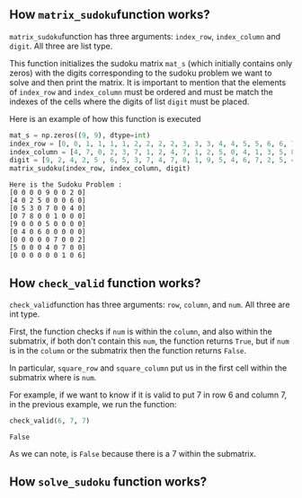 ## How `matrix_sudoku`function works?

`matrix_sudoku`function has three arguments: `index_row`, `index_column` and `digit`. All three are list type. 

This function initializes the sudoku matrix `mat_s` (which initially contains only zeros) with the digits corresponding to the sudoku problem we want to solve and then print the matrix. It is important to mention that the elements of `index_row` and `index_column` must be ordered and must be match the indexes of the cells where the digits of list `digit` must be placed.

Here is an example of how this function is executed

```python
mat_s = np.zeros((9, 9), dtype=int)
index_row = [0, 0, 1, 1, 1, 1, 2, 2, 2, 2, 3, 3, 3, 4, 4, 5, 5, 6, 6, 7, 7, 7, 8, 8]
index_column = [4, 7, 0, 2, 3, 7, 1, 2, 4, 7, 1, 2, 5, 0, 4, 1, 3, 5, 8, 0, 4, 6, 6, 8]
digit = [9, 2, 4, 2, 5 , 6, 5, 3, 7, 4, 7, 8, 1, 9, 5, 4, 6, 7, 2, 5, 4, 7, 1, 6]
matrix_sudoku(index_row, index_column, digit)
```
```
Here is the Sudoku Problem :
[0 0 0 0 9 0 0 2 0]
[4 0 2 5 0 0 0 6 0]
[0 5 3 0 7 0 0 4 0]
[0 7 8 0 0 1 0 0 0]
[9 0 0 0 5 0 0 0 0]
[0 4 0 6 0 0 0 0 0]
[0 0 0 0 0 7 0 0 2]
[5 0 0 0 4 0 7 0 0]
[0 0 0 0 0 0 1 0 6]
```
## How `check_valid` function works?

`check_valid`function has three arguments: `row`, `column`, and `num`. All three are int type.

First, the function checks if `num` is within the `column`, and also within the submatrix, if both don't contain this `num`, the function returns `True`, but if `num` is in the `column` or the submatrix then the function returns `False`.

In particular, `square_row` and `square_column` put us in the first cell within the submatrix where is `num`.

For example, if we want to know if it is valid to put 7 in row 6 and column 7, in the previous example, we run the function:

```python
check_valid(6, 7, 7)
```
```
False
```
As we can note, is `False` because there is a 7 within the submatrix.

## How `solve_sudoku` function works?

